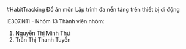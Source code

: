 #HabitTracking
Đồ án môn Lập trình đa nền tảng trên thiết bị di động

IE307.N11 - Nhóm 13
Thành viên nhóm:
  1.	Nguyễn Thị Minh Thư
  2.	Trần Thị Thanh Tuyền

